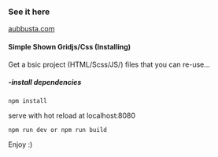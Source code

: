 ### See it here

[aubbusta.com](http://aubbusta.com) 

#### Simple Shown Gridjs/Css (Installing)

Get a bsic project (HTML/Scss/JS/) files that you can re-use...

##### -install dependencies

```
npm install
```

serve with hot reload at localhost:8080

```
npm run dev or npm run build 
```

Enjoy :)
